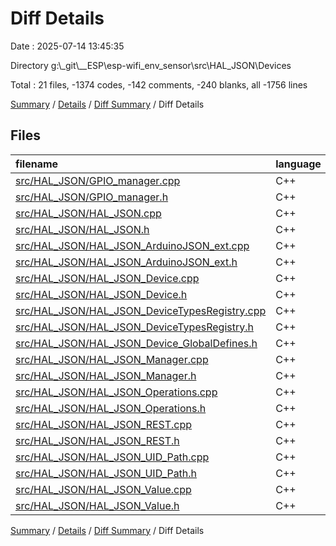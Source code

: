 # Diff Details

Date : 2025-07-14 13:45:35

Directory g:\\_git\\__ESP\\esp-wifi_env_sensor\\src\\HAL_JSON\\Devices

Total : 21 files,  -1374 codes, -142 comments, -240 blanks, all -1756 lines

[Summary](results.md) / [Details](details.md) / [Diff Summary](diff.md) / Diff Details

## Files
| filename | language | code | comment | blank | total |
| :--- | :--- | ---: | ---: | ---: | ---: |
| [src/HAL\_JSON/GPIO\_manager.cpp](/src/HAL_JSON/GPIO_manager.cpp) | C++ | -199 | -23 | -15 | -237 |
| [src/HAL\_JSON/GPIO\_manager.h](/src/HAL_JSON/GPIO_manager.h) | C++ | -52 | -20 | -10 | -82 |
| [src/HAL\_JSON/HAL\_JSON.cpp](/src/HAL_JSON/HAL_JSON.cpp) | C++ | -449 | -54 | -53 | -556 |
| [src/HAL\_JSON/HAL\_JSON.h](/src/HAL_JSON/HAL_JSON.h) | C++ | -59 | -5 | -14 | -78 |
| [src/HAL\_JSON/HAL\_JSON\_ArduinoJSON\_ext.cpp](/src/HAL_JSON/HAL_JSON_ArduinoJSON_ext.cpp) | C++ | -100 | 0 | -13 | -113 |
| [src/HAL\_JSON/HAL\_JSON\_ArduinoJSON\_ext.h](/src/HAL_JSON/HAL_JSON_ArduinoJSON_ext.h) | C++ | -25 | 0 | -9 | -34 |
| [src/HAL\_JSON/HAL\_JSON\_Device.cpp](/src/HAL_JSON/HAL_JSON_Device.cpp) | C++ | -34 | 0 | -12 | -46 |
| [src/HAL\_JSON/HAL\_JSON\_Device.h](/src/HAL_JSON/HAL_JSON_Device.h) | C++ | -60 | -4 | -14 | -78 |
| [src/HAL\_JSON/HAL\_JSON\_DeviceTypesRegistry.cpp](/src/HAL_JSON/HAL_JSON_DeviceTypesRegistry.cpp) | C++ | -29 | -2 | -9 | -40 |
| [src/HAL\_JSON/HAL\_JSON\_DeviceTypesRegistry.h](/src/HAL_JSON/HAL_JSON_DeviceTypesRegistry.h) | C++ | -22 | 0 | -8 | -30 |
| [src/HAL\_JSON/HAL\_JSON\_Device\_GlobalDefines.h](/src/HAL_JSON/HAL_JSON_Device_GlobalDefines.h) | C++ | -33 | -5 | -12 | -50 |
| [src/HAL\_JSON/HAL\_JSON\_Manager.cpp](/src/HAL_JSON/HAL_JSON_Manager.cpp) | C++ | -1 | 0 | -1 | -2 |
| [src/HAL\_JSON/HAL\_JSON\_Manager.h](/src/HAL_JSON/HAL_JSON_Manager.h) | C++ | 0 | 0 | -1 | -1 |
| [src/HAL\_JSON/HAL\_JSON\_Operations.cpp](/src/HAL_JSON/HAL_JSON_Operations.cpp) | C++ | 0 | 0 | -1 | -1 |
| [src/HAL\_JSON/HAL\_JSON\_Operations.h](/src/HAL_JSON/HAL_JSON_Operations.h) | C++ | -55 | 0 | -11 | -66 |
| [src/HAL\_JSON/HAL\_JSON\_REST.cpp](/src/HAL_JSON/HAL_JSON_REST.cpp) | C++ | -1 | 0 | -1 | -2 |
| [src/HAL\_JSON/HAL\_JSON\_REST.h](/src/HAL_JSON/HAL_JSON_REST.h) | C++ | 0 | 0 | -1 | -1 |
| [src/HAL\_JSON/HAL\_JSON\_UID\_Path.cpp](/src/HAL_JSON/HAL_JSON_UID_Path.cpp) | C++ | -109 | -5 | -12 | -126 |
| [src/HAL\_JSON/HAL\_JSON\_UID\_Path.h](/src/HAL_JSON/HAL_JSON_UID_Path.h) | C++ | -47 | -7 | -13 | -67 |
| [src/HAL\_JSON/HAL\_JSON\_Value.cpp](/src/HAL_JSON/HAL_JSON_Value.cpp) | C++ | -65 | -13 | -18 | -96 |
| [src/HAL\_JSON/HAL\_JSON\_Value.h](/src/HAL_JSON/HAL_JSON_Value.h) | C++ | -34 | -4 | -12 | -50 |

[Summary](results.md) / [Details](details.md) / [Diff Summary](diff.md) / Diff Details